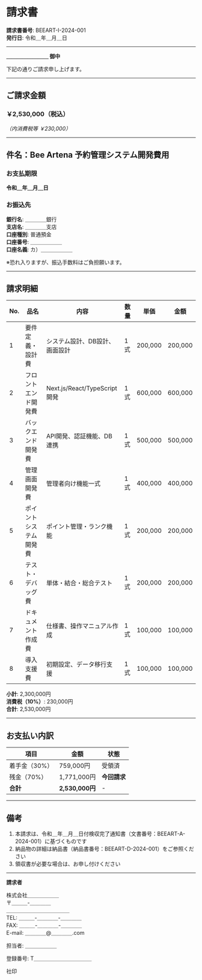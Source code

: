 # 請求書

**請求書番号**: BEEART-I-2024-001  
**発行日**: 令和＿年＿月＿日

---

**＿＿＿＿＿＿＿＿ 御中**

下記の通りご請求申し上げます。

---

## ご請求金額

### **￥2,530,000**（税込）

*（内消費税等 ￥230,000）*

---

## 件名：Bee Artena 予約管理システム開発費用

### お支払期限
**令和＿年＿月＿日**

### お振込先
**銀行名**: ＿＿＿＿銀行  
**支店名**: ＿＿＿＿支店  
**口座種別**: 普通預金  
**口座番号**: ＿＿＿＿＿＿  
**口座名義**: カ）＿＿＿＿＿＿  

※恐れ入りますが、振込手数料はご負担願います。

---

## 請求明細

| No. | 品名 | 内容 | 数量 | 単価 | 金額 |
|-----|------|------|------|------|------|
| 1 | 要件定義・設計費 | システム設計、DB設計、画面設計 | 1式 | 200,000 | 200,000 |
| 2 | フロントエンド開発費 | Next.js/React/TypeScript開発 | 1式 | 600,000 | 600,000 |
| 3 | バックエンド開発費 | API開発、認証機能、DB連携 | 1式 | 500,000 | 500,000 |
| 4 | 管理画面開発費 | 管理者向け機能一式 | 1式 | 400,000 | 400,000 |
| 5 | ポイントシステム開発費 | ポイント管理・ランク機能 | 1式 | 200,000 | 200,000 |
| 6 | テスト・デバッグ費 | 単体・結合・総合テスト | 1式 | 200,000 | 200,000 |
| 7 | ドキュメント作成費 | 仕様書、操作マニュアル作成 | 1式 | 100,000 | 100,000 |
| 8 | 導入支援費 | 初期設定、データ移行支援 | 1式 | 100,000 | 100,000 |

**小計**: 2,300,000円  
**消費税（10%）**: 230,000円  
**合計**: 2,530,000円

---

## お支払い内訳

| 項目 | 金額 | 状態 |
|------|------|------|
| 着手金（30%） | 759,000円 | 受領済 |
| 残金（70%） | 1,771,000円 | **今回請求** |
| **合計** | **2,530,000円** | - |

---

## 備考

1. 本請求は、令和＿年＿月＿日付検収完了通知書（文書番号：BEEART-A-2024-001）に基づくものです
2. 納品物の詳細は納品書（納品書番号：BEEART-D-2024-001）をご参照ください
3. 領収書が必要な場合は、お申し付けください

---

**請求者**

株式会社＿＿＿＿＿＿  
〒＿＿＿-＿＿＿＿  
＿＿＿＿＿＿＿＿＿＿＿＿  
TEL: ＿＿＿-＿＿＿＿-＿＿＿＿  
FAX: ＿＿＿-＿＿＿＿-＿＿＿＿  
E-mail: ＿＿＿＿@＿＿＿＿.com  

担当者: ＿＿＿＿＿＿  

登録番号: T＿＿＿＿＿＿＿＿＿＿＿

社印